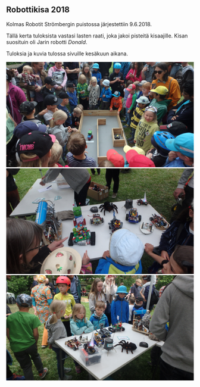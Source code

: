 ---
---
## Robottikisa 2018

Kolmas Robotit Strömbergin puistossa järjestettiin 9.6.2018.

Tällä kerta tuloksista vastasi lasten raati, joka jakoi pisteitä kisaajille. Kisan suosituin oli Jarin robotti *Donald*.

Tuloksia ja kuvia tulossa sivuille kesäkuun aikana.

![](media/photos/2018_001.jpg?raw=true "Kisa käynnissä")
![](media/photos/2018_002.jpg?raw=true "Varikko")
![](media/photos/2018_003.jpg?raw=true "Varikko")









